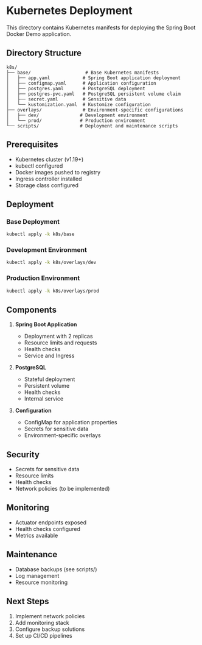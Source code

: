 # Kubernetes Deployment

This directory contains Kubernetes manifests for deploying the Spring Boot Docker Demo application.

## Directory Structure

```
k8s/
├── base/                    # Base Kubernetes manifests
│   ├── app.yaml            # Spring Boot application deployment
│   ├── configmap.yaml      # Application configuration
│   ├── postgres.yaml       # PostgreSQL deployment
│   ├── postgres-pvc.yaml   # PostgreSQL persistent volume claim
│   ├── secret.yaml         # Sensitive data
│   └── kustomization.yaml  # Kustomize configuration
├── overlays/               # Environment-specific configurations
│   ├── dev/               # Development environment
│   └── prod/              # Production environment
└── scripts/               # Deployment and maintenance scripts
```

## Prerequisites

- Kubernetes cluster (v1.19+)
- kubectl configured
- Docker images pushed to registry
- Ingress controller installed
- Storage class configured

## Deployment

### Base Deployment

```bash
kubectl apply -k k8s/base
```

### Development Environment

```bash
kubectl apply -k k8s/overlays/dev
```

### Production Environment

```bash
kubectl apply -k k8s/overlays/prod
```

## Components

1. **Spring Boot Application**
   - Deployment with 2 replicas
   - Resource limits and requests
   - Health checks
   - Service and Ingress

2. **PostgreSQL**
   - Stateful deployment
   - Persistent volume
   - Health checks
   - Internal service

3. **Configuration**
   - ConfigMap for application properties
   - Secrets for sensitive data
   - Environment-specific overlays

## Security

- Secrets for sensitive data
- Resource limits
- Health checks
- Network policies (to be implemented)

## Monitoring

- Actuator endpoints exposed
- Health checks configured
- Metrics available

## Maintenance

- Database backups (see scripts/)
- Log management
- Resource monitoring

## Next Steps

1. Implement network policies
2. Add monitoring stack
3. Configure backup solutions
4. Set up CI/CD pipelines 